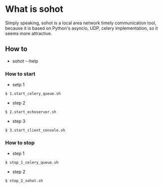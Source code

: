 # What is sohot

Simply speaking, sohot is a local area network timely communication tool, because it is based on Python's asyncio, UDP, celery implementation, so it seems more attractive.

## How to

* sohot --help

### How to start

* setp 1
```
$ 1.start_celery_queue.sh
```
* step 2
```
$ 2.start_echoserver.sh
```
* step 3
```
$ 3.start_client_console.sh
```
### How to stop

* step 1
```
$ stop_1_celery_queue.sh
```
* step 2
```
$ stop_2_sohot.sh
```
